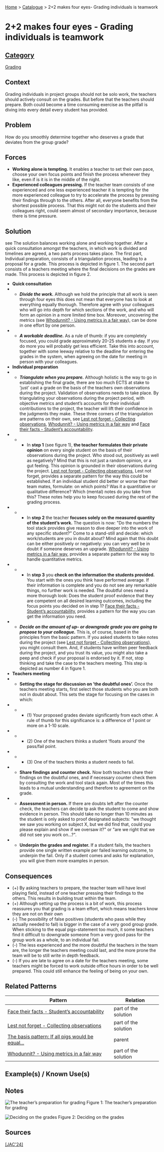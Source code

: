 [Home](../README.md) > [Catalogue](../Patterns_catalogue.md) > 2+2 makes four eyes- Grading individuals is teamwork

# 2+2 makes four eyes - Grading individuals is teamwork

## [Category](categories/categories.md)

[Grading](categories/Grading.md)

## Context

Grading individuals in project groups should not be solo work, the teachers should actively consult on the grades. But before that the teachers should prepare. Both could become a time consuming exercise as the pitfall is diving into every detail every student has provided.

## Problem

How do you smoothly determine together who deserves a grade that deviates from the group grade?

## Forces

 - **Working alone is tempting.** It enables a teacher to set their own pace, choose your own focus points and finish the process whenever they like, even if is it is in the middle of the night.
 - **Experienced colleagues pressing.** If the teacher team consists of one experienced and one less experienced teacher it is tempting for the more experienced colleague to try to accelerate the process by pressing their findings through to the others. After all, everyone benefits from the shortest possible process. That this might not do the students and their colleagues right, could seem almost of secondary importance, because there is time pressure.

## Solution
see
The solution balances working alone and working together. After a quick consultation amongst the teachers, in which work is divided and timelines are agreed, a two parts process takes place. The first part, Individual preparation, consists of a triangulation process, leading to a proposal for a grade. This process is depicted in figure 1. The second part consists of a teachers meeting where the final decisions on the grades are made. This process is depicted in figure 2.
 - **Quick consultation**
  - - ***Divide the work.*** Although we hold the principle that all work is seen through four eyes this does not mean that everyone has to look at everything equally thorough. Therefore agree with your colleagues who will go into depth for which sections of the work, and who will form an opinion in a more limited time box. Moreover, uncovering the metrics (see [Whodunnit? - Using metrics in a fair way](Whodunnit.md)), can be done in one effort by one person.
  - - ***A workable deadline.*** As a rule of thumb: if you are completely focused, you could grade approximately 20-25 students a day. If you do more you will probably get less efficient. Take this into account, together with some leeway relative to the deadline for entering the grades in the system, when agreeing on the date for meeting in person with your colleagues.
 - **Individual preparation**
  - - ***Triangulate when you prepare.*** Although holistic is the way to go in establishing the final grade, there are too much ECTS at stake to ’just’ cast a grade on the basis of the teachers own observations during the project. Validation of observations needs to take place. By triangulating your observations during the project period, with objective metrics and student’s accounts for their individual contributions to the project, the teacher will lift their confidence in the judgments they make. These three corners of the triangulation are patterns on their own, see [Lest not forget - Collecting observations](Lest_not_forget.md), [Whodunnit? - Using metrics in a fair way](Whodunnit.md) and [Face their facts - Student’s accountability](Face_their_facts.md).
   - - - In **step 1** (see figure 1), **the teacher formulates their private opinion** on every single student on the basis of their observations during the project. Who stood out, positively as well as negatively? Mind that this is not just a random opinion, or a gut feeling. This opinion is grounded in their observations during the project. [Lest not forget - Collecting observations](Lest_not_forget.md), Lest not forget, provides a separate pattern for the way this could be established. If an individual student did better or worse than their team mates, formulate: on which points? Was it a quantitative or qualitative difference? Which (mental) notes do you take from this? These notes help you to keep focused during the rest of the grading process.
   - - - In **step 2** the teacher **focuses solely on the measured quantity of the student’s work.** The question is now: "Do the numbers the tool stack provides give reason to dive deeper into the work of any specific student?" Come to a stand-still and decide: which work/students are you in doubt about? Mind again that this doubt can be either positively or negatively: you can very well be in doubt if someone deserves an upgrade. [Whodunnit? - Using metrics in a fair way](Whodunnit.md), provides a separate pattern for the way to handle quantitative metrics.
   - - - In **step 3** you **check on the information the students provided.** You start with the ones you think have performed average. If their information is complete and you do not see any remarkable things, no further work is needed. The doubtful ones need a more thorough look: Does the student proof evidence that they are competent on all desired learning outcomes, including the focus points you decided on in step 1? [Face their facts - Student’s accountability](Face_their_facts.md), provides a pattern for the way you can get the information you need.
  - - ***Decide on the amount of up- or downgrade grade you are going to propose to your colleague.*** This is, of course, based in the principles from the basic pattern. If you asked students to take notes during the project (see [Lest not forget - Collecting observations](Lest_not_forget.md)), you might consult them. And, if students have written peer feedback during the project, and you trust its value, you might also take a peep and check if your proposal is endorsed by it. If not, stop thinking and take the case to the teachers meeting. This step is depicted as number 4 in figure 1.
 - **Teachers meeting**
  - - **Setting the stage for discussion on ’the doubtful ones’.** Once the teachers meeting starts, first select those students who you are both not in doubt about. This sets the stage for focusing on the cases in which:
   - - - (1) Your proposed grades deviate significantly from each other. A rule of thumb for this significance is: a difference of 1 point or more on a 1-10 scale.
   - - - (2) One of the teachers thinks a student ’floats around’ the pass/fail point.
   - - - (3) One of the teachers thinks a student needs to fail.
  - - **Share findings and counter check.** Now both teachers share their findings on the doubtful ones, and if necessary counter check them by consulting the work and tool stack again. Most of the times this leads to a mutual understanding and therefore to agreement on the grade.
  - - **Assessment in person.** If there are doubts left after the counter check, the teachers can decide tp ask the student to come and show evidence in person. This should take no longer than 10 minutes as the student is only asked to proof designated subjects: "we thought we saw you working on subject X, but we did find that, could you please explain and show if we oversaw it?" or "are we right that we did not see you work on...?".
  - - **Underpin the grades and register.** If a student fails, the teachers provide one single written example per failed learning outcome, to underpin the fail. Only if a student comes and asks for explanation, you will give them more examples in person.

## Consequences

 - (+) By asking teachers to prepare, the teacher team will have level playing field, instead of one teacher pressing their findings to the others. This results in building trust within the team.
 - (+) Although setting up the process is a bit of work, this process reassures you that grading is a team effort, which means teachers know they are not on their own
 - (-) The possibility of false positives (students who pass while they actually needed to fail) is bigger in the case of a very good group grade. When sticking to the equal pigs-statement too much, it some teachers find it difficult to downgrade someone from a very good pass for the group work as a whole, to an individual fail.
 - (-) The less experienced and the more doubtful the teachers in the team are, the longer the teachers meeting could last, and the more prone the team will be to still write in depth feedback.
 - (-) If you are late to agree on a date for the teachers meeting, some teachers might be forced to work outside office hours in order to be well prepared. This could still enhance the feeling of being on your own.

## Related Patterns

|Pattern  | Relation |
|--|--|
|[Face their facts - Student’s accountability](Face_their_facts.md)|part of the solution|
|[Lest not forget - Collecting observations](Lest_not_forget.md)|part of the solution|
|[The basis pattern: If all pigs would be equal...](If_all_pigs_would_be_equal.md)|parent|
|[Whodunnit? - Using metrics in a fair way](Whodunnit.md)|part of the solution|
 
## Example(s) / Known Use(s)

## Notes

![The teacher’s preparation for grading][fig1]
Figure 1: The teacher’s preparation for grading 

![Deciding on the grades][fig2]
Figure 2: Deciding on the grades

[fig1]: fig1.png "The teacher’s preparation for grading"
[fig2]: fig2.png "Deciding on the grades"

## Sources

[[JAC'24]](../References.md)
